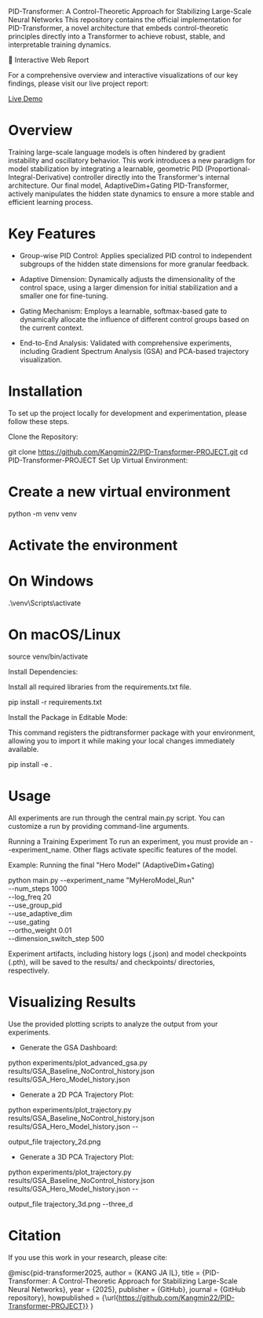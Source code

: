 PID-Transformer: A Control-Theoretic Approach for Stabilizing Large-Scale Neural Networks
This repository contains the official implementation for PID-Transformer, a novel architecture that embeds control-theoretic principles directly into a Transformer to achieve robust, stable, and interpretable training dynamics.

🚀 Interactive Web Report

For a comprehensive overview and interactive visualizations of our key findings, please visit our live project report:

[Live Demo](https://kangmin22.github.io/PID-Transformer-PROJECT/)

# Overview

Training large-scale language models is often hindered by gradient instability and oscillatory behavior. This work introduces a new paradigm for model stabilization by integrating a learnable, geometric PID (Proportional-Integral-Derivative) controller directly into the Transformer's internal architecture. Our final model, AdaptiveDim+Gating PID-Transformer, actively manipulates the hidden state dynamics to ensure a more stable and efficient learning process.

# Key Features

- Group-wise PID Control: Applies specialized PID control to independent subgroups of the hidden state dimensions for more granular feedback.

- Adaptive Dimension: Dynamically adjusts the dimensionality of the control space, using a larger dimension for initial stabilization and a smaller one for fine-tuning.

- Gating Mechanism: Employs a learnable, softmax-based gate to dynamically allocate the influence of different control groups based on the current context.

- End-to-End Analysis: Validated with comprehensive experiments, including Gradient Spectrum Analysis (GSA) and PCA-based trajectory visualization.

# Installation

To set up the project locally for development and experimentation, please follow these steps.

Clone the Repository:

git clone https://github.com/Kangmin22/PID-Transformer-PROJECT.git
cd PID-Transformer-PROJECT
Set Up Virtual Environment:


# Create a new virtual environment

python -m venv venv

# Activate the environment
# On Windows

.\venv\Scripts\activate

# On macOS/Linux

source venv/bin/activate

Install Dependencies:

Install all required libraries from the requirements.txt file.

pip install -r requirements.txt

Install the Package in Editable Mode:

This command registers the pidtransformer package with your environment, allowing you to import it while making your local changes immediately available.

pip install -e .

# Usage

All experiments are run through the central main.py script. You can customize a run by providing command-line arguments.

Running a Training Experiment
To run an experiment, you must provide an --experiment_name. Other flags activate specific features of the model.

Example: Running the final "Hero Model" (AdaptiveDim+Gating)

python main.py --experiment_name "MyHeroModel_Run" \
               --num_steps 1000 \
               --log_freq 20 \
               --use_group_pid \
               --use_adaptive_dim \
               --use_gating \
               --ortho_weight 0.01 \
               --dimension_switch_step 500

Experiment artifacts, including history logs (.json) and model checkpoints (.pth), will be saved to the results/ and checkpoints/ directories, respectively.

# Visualizing Results

Use the provided plotting scripts to analyze the output from your experiments.

- Generate the GSA Dashboard:

python experiments/plot_advanced_gsa.py results/GSA_Baseline_NoControl_history.json results/GSA_Hero_Model_history.json

- Generate a 2D PCA Trajectory Plot:

python experiments/plot_trajectory.py results/GSA_Baseline_NoControl_history.json results/GSA_Hero_Model_history.json --

output_file trajectory_2d.png

- Generate a 3D PCA Trajectory Plot:

python experiments/plot_trajectory.py results/GSA_Baseline_NoControl_history.json results/GSA_Hero_Model_history.json --

output_file trajectory_3d.png --three_d

# Citation

If you use this work in your research, please cite:

@misc{pid-transformer2025,
  author       = {KANG JA IL},
  title        = {PID-Transformer: A Control-Theoretic Approach for Stabilizing Large-Scale Neural Networks},
  year         = {2025},
  publisher    = {GitHub},
  journal      = {GitHub repository},
  howpublished = {\url{https://github.com/Kangmin22/PID-Transformer-PROJECT}}
}